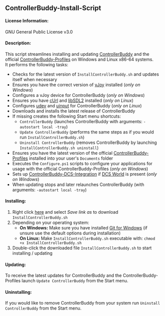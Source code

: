 ## ControllerBuddy-Install-Script

#### License Information:

GNU General Public License v3.0

#### Description:

This script streamlines installing and updating [ControllerBuddy](https://controllerbuddy.org) and the official [ControllerBuddy-Profiles](https://github.com/bwRavencl/ControllerBuddy-Profiles) on Windows and Linux x86-64 systems.  
It performs the following tasks:

- Checks for the latest version of `InstallControllerBuddy.sh` and updates itself when necessary
- Ensures you have the correct version of [vJoy](https://github.com/jshafer817/vJoy) installed (*only on Windows*)
- Configures a vJoy device for ControllerBuddy (*only on Windows*)
- Ensures you have [cUrl](https://curl.se/) and [libSDL2](https://www.libsdl.org/) installed (*only on Linux*)
- Configures [udev](https://www.freedesktop.org/software/systemd/man/udev.html) and [uinput](https://www.kernel.org/doc/html/latest/input/uinput.html) for ControllerBuddy
  (*only on Linux*)
- Downloads and installs the latest release of ControllerBuddy
- If missing creates the following Start menu shortcuts:
    - `ControllerBuddy` (launches ControllerBuddy with arguments: `-autostart local -tray`)
    - `Update ControllerBuddy` (performs the same steps as if you would run `InstallControllerBuddy.sh`)
    - `Uninstall ControllerBuddy` (removes ControllerBuddy by launching `InstallControllerBuddy.sh uninstall`)
- Ensures you have the latest version of the official [ControllerBuddy-Profiles](https://github.com/bwRavencl/ControllerBuddy-Profiles) installed into your user's `Documents` folder
- Executes the `Configure.ps1` scripts to configure your applications for usage with the official ControllerBuddy-Profiles
  (*only on Windows*)
- Sets up [ControllerBuddy-DCS-Integration](https://github.com/bwRavencl/ControllerBuddy-DCS-Integration) if [DCS World](https://www.digitalcombatsimulator.com) is present
  (*only on Windows*)
- When updating stops and later relaunches ControllerBuddy (with arguments: `-autostart local -tray`)

#### Installing:

1. Right click [here](https://raw.githubusercontent.com/bwRavencl/ControllerBuddy-Install-Script/master/InstallControllerBuddy.sh)
   and select *Save link as* to download `InstallControllerBuddy.sh`
2. Depending on your operating system:
    - **On Windows:** Make sure you have installed [Git for Windows](https://git-scm.com/download/win)
      (if unsure use the default options during installation)
    - **On Linux:** Make `InstallControllerBuddy.sh` executable with: `chmod +x InstallControllerBuddy.sh`
3. Double-click the downloaded file `InstallControllerBuddy.sh` to start installing / updating

#### Updating:

To receive the latest updates for ControllerBuddy and the ControllerBuddy-Profiles launch `Update ControllerBuddy` from the Start menu.

#### Uninstalling:

If you would like to remove ControllerBuddy from your system run `Uninstall ControllerBuddy` from the Start menu.
